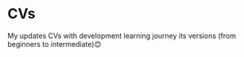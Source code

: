 # CVs
My updates CVs with development learning journey its versions (from beginners to intermediate)😊
